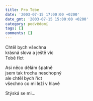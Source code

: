 ```yaml
---
title: Pro Tebe
date: '2003-07-15 17:00:00 +0200'
date_gmt: '2003-07-15 15:00:00 +0200'
category: podvědomí
tags: []
comments: []
---
```


<p>Chtěl bych všechna<br>krásná slova a ještě víc<br>Tobě říct</p>
<p>Asi něco dělám špatně<br>jsem tak trochu neschopný<br>ale chtěl bych říct<br>všechno co mi leží v hlavě</p>
<p>Stýská se mi...</p>
